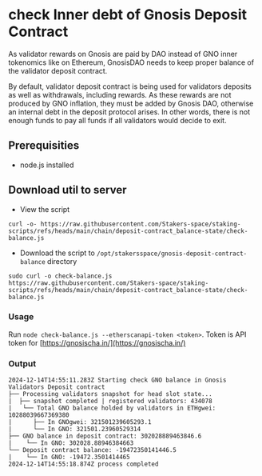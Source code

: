 # check Inner debt of Gnosis Deposit Contract
As validator rewards on Gnosis are paid by DAO instead of GNO inner tokenomics like on Ethereum, GnosisDAO needs to keep proper balance of the validator deposit contract.

By default, validator deposit contract is being used for validators deposits as well as withdrawals, including rewards. As these rewards are not produced by GNO inflation, they must be added by Gnosis DAO, otherwise an internal debt in the deposit protocol arises. In other words, there is not enough funds to pay all funds if all validators would decide to exit.

## Prerequisities
- node.js installed

## Download util to server
- View the script
```
curl -o- https://raw.githubusercontent.com/Stakers-space/staking-scripts/refs/heads/main/chain/deposit-contract_balance-state/check-balance.js
```
- Download the script to `/opt/stakersspace/gnosis-deposit-contract-balance` directory
```
sudo curl -o check-balance.js https://raw.githubusercontent.com/Stakers-space/staking-scripts/refs/heads/main/chain/deposit-contract_balance-state/check-balance.js
```

### Usage
Run `node check-balance.js --etherscanapi-token <token>`.
Token is API token for [https://gnosischa.in/](https://gnosischa.in/)

### Output
```
2024-12-14T14:55:11.283Z Starting check GNO balance in Gnosis Validators Deposit contract
├── Processing validators snapshot for head slot state...
|  ├── snapshot completed | registered validators: 434078
|   └── Total GNO balance holded by validators in ETHgwei: 10288039667369380
|      ├── In GNOgwei: 321501239605293.1
|      └── In GNO: 321501.23960529314
├── GNO balance in deposit contract: 302028889463846.6
|    └── In GNO: 302028.88946384663
└── Deposit contract balance: -19472350141446.5
|    └── In GNO: -19472.3501414465
2024-12-14T14:55:18.874Z process completed
```